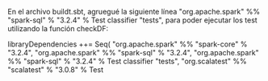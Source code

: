 En el archivo buildt.sbt, agruegué la siguiente línea "org.apache.spark" %% "spark-sql" % "3.2.4" % Test classifier "tests", 
para poder ejecutar los test utilizando la función checkDF: 

libraryDependencies ++= Seq(
  "org.apache.spark" %% "spark-core" % "3.2.4",
  "org.apache.spark" %% "spark-sql" % "3.2.4",
  "org.apache.spark" %% "spark-sql" % "3.2.4" % Test classifier "tests",
  "org.scalatest" %% "scalatest" % "3.0.8" % Test
